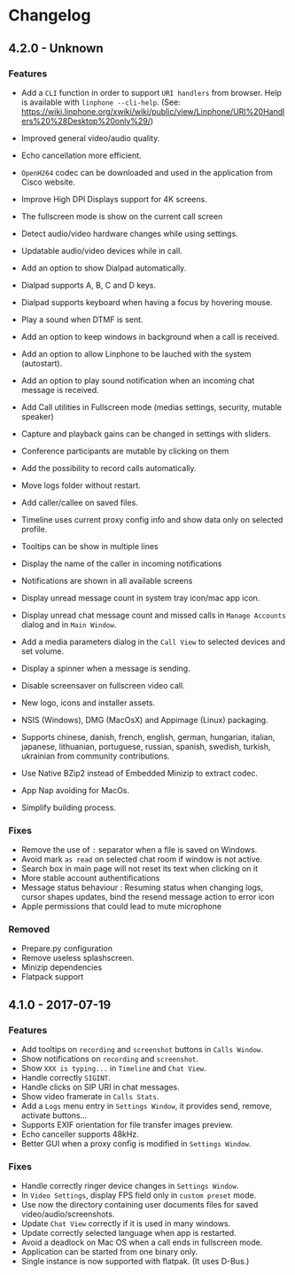 # Changelog

## 4.2.0 - Unknown

### Features

- Add a `CLI` function in order to support `URI handlers` from browser. Help is available with `linphone --cli-help`. (See: https://wiki.linphone.org/xwiki/wiki/public/view/Linphone/URI%20Handlers%20%28Desktop%20only%29/)
- Improved general video/audio quality.
- Echo cancellation more efficient.
- `OpenH264` codec can be downloaded and used in the application from Cisco website.
- Improve High DPI Displays support for 4K screens.
- The fullscreen mode is show on the current call screen
- Detect audio/video hardware changes while using settings.
- Updatable audio/video devices while in call.

- Add an option to show Dialpad automatically.
- Dialpad supports A, B, C and D keys.
- Dialpad supports keyboard when having a focus by hovering mouse.
- Play a sound when DTMF is sent.

- Add an option to keep windows in background when a call is received.
- Add an option to allow Linphone to be lauched with the system (autostart).
- Add an option to play sound notification when an incoming chat message is received.
- Add Call utilities in Fullscreen mode (medias settings, security, mutable speaker)
- Capture and playback gains can be changed in settings with sliders.
- Conference participants are mutable by clicking on them
- Add the possibility to record calls automatically.
- Move logs folder without restart.
- Add caller/callee on saved files.

- Timeline uses current proxy config info and show data only on selected profile.
- Tooltips can be show in multiple lines
- Display the name of the caller in incoming notifications
- Notifications are shown in all available screens
- Display unread message count in system tray icon/mac app icon.
- Display unread chat message count and missed calls in `Manage Accounts` dialog and in `Main Window`.
- Add a media parameters dialog in the `Call View` to selected devices and set volume.
- Display a spinner when a message is sending.
- Disable screensaver on fullscreen video call.
- New logo, icons and installer assets.

- NSIS (Windows), DMG (MacOsX) and Appimage (Linux) packaging.
- Supports chinese, danish, french, english, german, hungarian, italian, japanese, lithuanian, portuguese, russian, spanish, swedish, turkish, ukrainian from community contributions.

- Use Native BZip2 instead of Embedded Minizip to extract codec.
- App Nap avoiding for MacOs.
- Simplify building process.

### Fixes

- Remove the use of `:` separator when a file is saved on Windows.
- Avoid mark `as read` on selected chat room if window is not active.
- Search box in main page will not reset its text when clicking on it
- More stable account authentifications
- Message status behaviour : Resuming status when changing logs, cursor shapes updates, bind the resend message action to error icon
- Apple permissions that could lead to mute microphone

### Removed

- Prepare.py configuration
- Remove useless splashscreen.
- Minizip dependencies
- Flatpack support

## 4.1.0 - 2017-07-19

### Features

- Add tooltips on `recording` and `screenshot` buttons in `Calls Window`.
- Show notifications on `recording` and `screenshot`.
- Show `XXX is typing...` in `Timeline` and `Chat View`.
- Handle correctly `SIGINT`.
- Handle clicks on SIP URI in chat messages.
- Show video framerate in `Calls Stats`.
- Add a `Logs` menu entry in `Settings Window`, it provides send, remove, activate buttons...
- Supports EXIF orientation for file transfer images preview.
- Echo canceller supports 48kHz.
- Better GUI when a proxy config is modified in `Settings Window`.

### Fixes

- Handle correctly ringer device changes in `Settings Window`.
- In `Video Settings`, display FPS field only in `custom preset` mode.
- Use now the directory containing user documents files for saved video/audio/screenshots.
- Update `Chat View` correctly if it is used in many windows.
- Update correctly selected language when app is restarted.
- Avoid a deadlock on Mac OS when a call ends in fullscreen mode.
- Application can be started from one binary only.
- Single instance is now supported with flatpak. (It uses D-Bus.)
